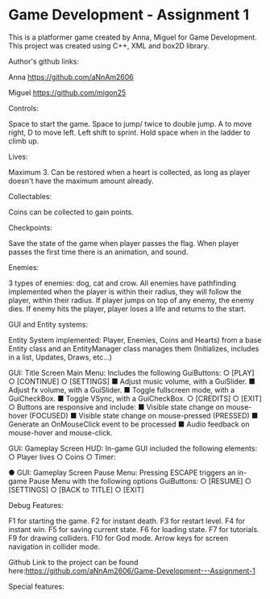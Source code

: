 # Game Development - Assignment 1
 
This is a platformer game created by Anna, Miguel for Game Development. This project was created using C++, XML and box2D library.

Author's github links:

Anna https://github.com/aNnAm2606

Miguel https://github.com/migon25

Controls:

Space to start the game.
Space to jump/ twice to double jump.
A to move right, D to move left.
Left shift to sprint.
Hold space when in the ladder to climb up.



Lives:


Maximum 3.
Can be restored when a heart is collected, as long as player doesn't have the maximum amount already.



Collectables:


Coins can be collected to gain points.


Checkpoints:


Save the state of the game when player passes the flag.
When player passes the first time there is an animation, and sound.


Enemies: 

3 types of enemies: dog, cat and crow.
All enemies have pathfinding implemented when the player is within their radius, they will follow the player, 
within their radius. 
If player jumps on top of any enemy, the enemy dies.
If enemy hits the player, player loses a life and returns to the start.

GUI and Entity systems:

Entity System implemented: Player, Enemies, Coins and Hearts) from a base Entity class and an EntityManager
class manages them (Initializes, includes in a list, Updates, Draws, etc…)

GUI: Title Screen Main Menu: Includes the following GuiButtons:
○ [PLAY]
○ [CONTINUE]
○ [SETTINGS]
■ Adjust music volume, with a GuiSlider.
■ Adjust fx volume, with a GuiSlider.
■ Toggle fullscreen mode, with a GuiCheckBox.
■ Toggle VSync, with a GuiCheckBox.
○ [CREDITS]
○ [EXIT]
○ Buttons are responsive and include:
■ Visible state change on mouse-hover (FOCUSED)
■ Visible state change on mouse-pressed (PRESSED)
■ Generate an OnMouseClick event to be processed
■ Audio feedback on mouse-hover and mouse-click.

GUI: Gameplay Screen HUD: In-game GUI included the following elements:
○ Player lives
○ Coins
○ Timer:

● GUI: Gameplay Screen Pause Menu: Pressing ESCAPE triggers an in-game Pause Menu
with the following options GuiButtons:
○ [RESUME]
○ [SETTINGS]
○ [BACK to TITLE]
○ [EXIT]


Debug Features:

F1 for starting the game.
F2 for instant death.
F3 for restart level.
F4 for instant win.
F5 for saving current state.
F6 for loading state.
F7 for tutorials.
F9 for drawing colliders.
F10 for God mode.
Arrow keys for screen navigation in collider mode.

Github Link to the project can be found here:https://github.com/aNnAm2606/Game-Development---Assignment-1

Special features: 
